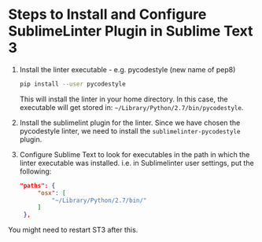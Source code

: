 
# Steps to Install and Configure SublimeLinter Plugin in Sublime Text 3

1. Install the linter executable - e.g. pycodestyle (new name of pep8)

   ```bash
   pip install --user pycodestyle
   ```
   This will install the linter in your home directory. In this case, the executable will get stored in: `~/Library/Python/2.7/bin/pycodestyle`.
2. Install the sublimelint plugin for the linter. Since we have chosen the 
   pycodestyle linter, we need to install the `sublimelinter-pycodestyle` plugin.
3. Configure Sublime Text to look for executables in the path in which the 
   linter executable was installed. i.e. in Sublimelinter user settings, put
   the following:

   ```json
   "paths": {
        "osx": [
            "~/Library/Python/2.7/bin/"
        ]
    },
   ```

You might need to restart ST3 after this.